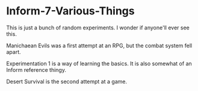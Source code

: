 # Inform-7-Various-Things
This is just a bunch of random experiments. I wonder if anyone'll ever see this.

Manichaean Evils was a first attempt at an RPG, but the combat system fell apart.

Experimentation 1 is a way of learning the basics. It is also somewhat of an Inform reference thingy.

Desert Survival is the second attempt at a game.
